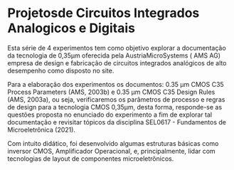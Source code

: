 # Projetosde Circuitos Integrados Analogicos e Digitais

Esta série de 4  experimentos tem como objetivo explorar a documentação da tecnologia de 0,35µm oferecida pela AustriaMicroSystems ( AMS AG) empresa de design e fabricação de circuitos integrados analógicos de alto desempenho como disposto no site.

Para a elaboração dos experimentos os documentos: 0.35 µm CMOS C35 Process Parameters (AMS, 2003b) e 0.35 µm CMOS C35 Design Rules (AMS, 2003a), ou seja, verificaremos os parâmetros de processo e regras de design para a tecnologia CMOS 0,35µm, desta forma, responde-se as questões proposta no enunciado do experimento a fim de explorar tal documentação e revisitar tópicos da disciplina SEL0617 - Fundamentos de Microeletrônica (2021).

Com intuito didático, foi desenvolvido algumas estruturas básicas como inversor CMOS,  Amplificador Operacional, e, principalmente, lidar com tecnologias de layout de componentes microeletrônicos.

